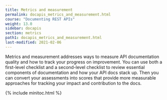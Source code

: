 ```yaml
---
title: Metrics and measurement
permalink: docapis_metrics_and_measurement.html
course: "Documenting REST APIs"
weight: 13.0
sidebar: docapis
section: metrics
path1: docapis_metrics_and_measurement.html
last-modified: 2021-02-06
---
```


Metrics and measurement addresses ways to measure API documentation quality and how to track your progress on improvement. You can use both a first-level checklist and a second-level checklist to review essential components of documentation and how your API docs stack up. Then you can convert your assessments into scores that provide more measurable approaches for tracking your impact and contribution to the docs.

{% include minitoc.html %}
